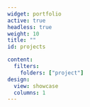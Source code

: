```yaml
---
widget: portfolio
active: true
headless: true
weight: 10
title: ""
id: projects

content:
  filters:
    folders: ["project"]
design:
  view: showcase
  columns: 1
---
```

